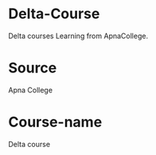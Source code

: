 # Delta-Course
Delta courses Learning from ApnaCollege.

# Source
Apna College 

# Course-name
Delta course